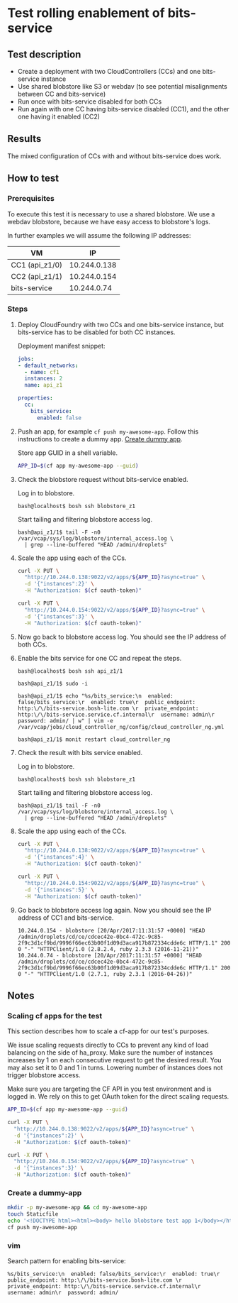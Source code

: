 # Test rolling enablement of bits-service

## Test description

* Create a deployment with two CloudControllers (CCs) and one bits-service instance
* Use shared blobstore like S3 or webdav (to see potential misalignments between CC and bits-service)
* Run once with bits-service disabled for both CCs
* Run again with one CC having bits-service disabled (CC1), and the other one having it enabled (CC2)

## Results
The mixed configuration of CCs with and without bits-service does work.

## How to test

### Prerequisites

To execute this test it is necessary to use a shared blobstore. We use a webdav blobstore, because we have easy access to blobstore's logs.

In further examples we will assume the following IP addresses:

| VM | IP |
|----|----|
|CC1 (api_z1/0)|10.244.0.138|
|CC2 (api_z1/1)|10.244.0.154|
|bits-service|10.244.0.74|

### Steps

1. Deploy CloudFoundry with two CCs and one bits-service instance, but bits-service has to be disabled for both CC instances.

    Deployment manifest snippet:
    ```yml
    jobs:
    - default_networks:
      - name: cf1
      instances: 2
      name: api_z1

    properties:
      cc:
        bits_service:
          enabled: false
    ```

2. Push an app, for example `cf push my-awesome-app`.
    Follow this instructions to create a dummy app. [Create dummy app](#create-the-dummy-app).

    Store app GUID in a shell variable.
    ```bash
    APP_ID=$(cf app my-awesome-app --guid)
    ```

3. Check the blobstore request without bits-service enabled.

    Log in to blobstore.
    ```console
    bash@localhost$ bosh ssh blobstore_z1
    ```

    Start tailing and filtering blobstore access log.
    ```console
    bash@api_z1/1$ tail -F -n0 /var/vcap/sys/log/blobstore/internal_access.log \
      | grep --line-buffered "HEAD /admin/droplets"
    ```

4. Scale the app using each of the CCs.
    ```bash
    curl -X PUT \
      "http://10.244.0.138:9022/v2/apps/${APP_ID}?async=true" \
      -d '{"instances":2}' \
      -H "Authorization: $(cf oauth-token)"

    curl -X PUT \
      "http://10.244.0.154:9022/v2/apps/${APP_ID}?async=true" \
      -d '{"instances":3}' \
      -H "Authorization: $(cf oauth-token)"
    ```

5. Now go back to blobstore access log. You should see the IP address of both CCs.

6. Enable the bits service for one CC and repeat the steps.
    ```console
    bash@localhost$ bosh ssh api_z1/1

    bash@api_z1/1$ sudo -i

    bash@api_z1/1$ echo "%s/bits_service:\n  enabled: false/bits_service:\r  enabled: true\r  public_endpoint: http:\/\/bits-service.bosh-lite.com \r  private_endpoint: http:\/\/bits-service.service.cf.internal\r  username: admin\r  password: admin/ | w" | vim -e /var/vcap/jobs/cloud_controller_ng/config/cloud_controller_ng.yml

    bash@api_z1/1$ monit restart cloud_controller_ng
    ```

7. Check the result with bits service enabled.

    Log in to blobstore.
    ```console
    bash@localhost$ bosh ssh blobstore_z1
    ```

    Start tailing and filtering blobstore access log.
    ```console
    bash@api_z1/1$ tail -F -n0 /var/vcap/sys/log/blobstore/internal_access.log \
      | grep --line-buffered "HEAD /admin/droplets"
    ```

8. Scale the app using each of the CCs.
    ```bash
    curl -X PUT \
      "http://10.244.0.138:9022/v2/apps/${APP_ID}?async=true" \
      -d '{"instances":4}' \
      -H "Authorization: $(cf oauth-token)"

    curl -X PUT \
      "http://10.244.0.154:9022/v2/apps/${APP_ID}?async=true" \
      -d '{"instances":5}' \
      -H "Authorization: $(cf oauth-token)"
    ```

9. Go back to blobstore access log again.
    Now you should see the IP address of CC1 and bits-service.
    ```
    10.244.0.154 - blobstore [20/Apr/2017:11:31:57 +0000] "HEAD /admin/droplets/cd/ce/cdcec42e-0bc4-472c-9c85-2f9c3d1cf9bd/9996f66ec63b00f1d09d3aca917b872334cdde6c HTTP/1.1" 200 0 "-" "HTTPClient/1.0 (2.8.2.4, ruby 2.3.3 (2016-11-21))"
    10.244.0.74 - blobstore [20/Apr/2017:11:31:57 +0000] "HEAD /admin/droplets/cd/ce/cdcec42e-0bc4-472c-9c85-2f9c3d1cf9bd/9996f66ec63b00f1d09d3aca917b872334cdde6c HTTP/1.1" 200 0 "-" "HTTPClient/1.0 (2.7.1, ruby 2.3.1 (2016-04-26))"
    ```

## Notes

### Scaling cf apps for the test

This section describes how to scale a cf-app for our test's purposes.

We issue scaling requests directly to CCs to prevent any kind of load balancing on the side of ha_proxy.
Make sure the number of instances increases by 1 on each consecutive request to get the desired result.
You may also set it to 0 and 1 in turns. Lowering number of instances does not trigger blobstore access.

Make sure you are targeting the CF API in you test environment and is logged in.
We rely on this to get OAuth token for the direct scaling requests.

```bash
APP_ID=$(cf app my-awesome-app --guid)

curl -X PUT \
  "http://10.244.0.138:9022/v2/apps/${APP_ID}?async=true" \
  -d '{"instances":2}' \
  -H "Authorization: $(cf oauth-token)"

curl -X PUT \
  "http://10.244.0.154:9022/v2/apps/${APP_ID}?async=true" \
  -d '{"instances":3}' \
  -H "Authorization: $(cf oauth-token)"
```

### Create a dummy-app

```bash
mkdir -p my-awesome-app && cd my-awesome-app
touch Staticfile
echo '<!DOCTYPE html><html><body> hello blobstore test app 1</body></html>' > index.html
cf push my-awesome-app
```

### vim

Search pattern for enabling bits-service:
```vim
%s/bits_service:\n  enabled: false/bits_service:\r  enabled: true\r  public_endpoint: http:\/\/bits-service.bosh-lite.com \r  private_endpoint: http:\/\/bits-service.service.cf.internal\r  username: admin\r  password: admin/
```
